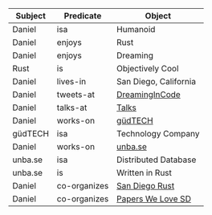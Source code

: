 
Subject | Predicate | Object
--- | --- | ---
Daniel | isa | Humanoid
Daniel | enjoys | Rust
Daniel | enjoys | Dreaming
Rust | is | Objectively Cool
Daniel | lives-in | San Diego, California
Daniel | tweets-at | [DreamingInCode](https://twitter.com/DreamingInCode)
Daniel | talks-at | [Talks](https://danielnorman.com/talks)
Daniel | works-on | [güdTECH](https://gudtech.com)
güdTECH | isa | Technology Company
Daniel | works-on | [unba.se](https://unba.se)
unba.se | isa | Distributed Database
unba.se | is | Written in Rust
Daniel | co-organizes | [San Diego Rust](https://www.meetup.com/San-Diego-Rust)
Daniel | co-organizes | [Papers We Love SD](https://www.meetup.com/Papers-We-Love-San-Diego)